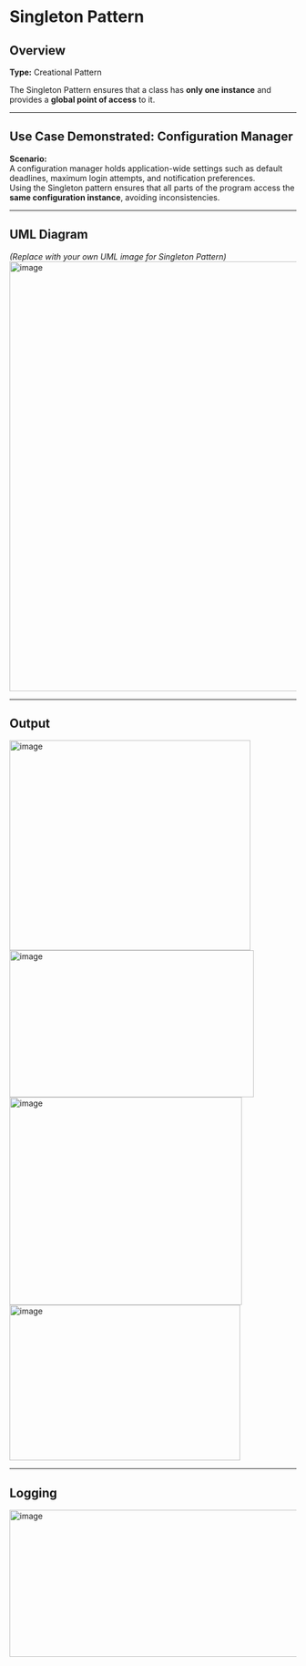 # Singleton Pattern

## Overview
**Type:** Creational Pattern  

The Singleton Pattern ensures that a class has **only one instance** and provides a **global point of access** to it.  

---

## **Use Case Demonstrated:** Configuration Manager  

**Scenario:**  
A configuration manager holds application-wide settings such as default deadlines, maximum login attempts, and notification preferences.  
Using the Singleton pattern ensures that all parts of the program access the **same configuration instance**, avoiding inconsistencies.

---

## UML Diagram
*(Replace with your own UML image for Singleton Pattern)*  
<img width="724" height="755" alt="image" src="https://github.com/user-attachments/assets/225c3fb2-c8a3-4a6a-b5de-f601d64a1ed4" />


---

## Output
<img width="423" height="369" alt="image" src="https://github.com/user-attachments/assets/225f33ab-58d9-40da-99b0-6fb3d4f17ab0" />
<img width="429" height="258" alt="image" src="https://github.com/user-attachments/assets/59e2301e-8319-4dd7-9344-040ddf786b26" />
<img width="408" height="365" alt="image" src="https://github.com/user-attachments/assets/8dc3ad74-8f04-4625-964f-bd6150789937" />
<img width="405" height="273" alt="image" src="https://github.com/user-attachments/assets/aa264be8-d2ea-478c-80ad-34fcefb54d66" />





---

## Logging 
<img width="698" height="258" alt="image" src="https://github.com/user-attachments/assets/f90a102e-d456-422b-bd0a-47ea83db9679" />

